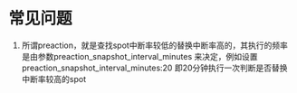 # 常见问题

1. 所谓preaction，就是查找spot中断率较低的替换中断率高的，其执行的频率是由参数preaction\_snapshot\_interval\_minutes 来决定，例如设置preaction\_snapshot\_interval\_minutes:20 即20分钟执行一次判断是否替换中断率较高的spot

